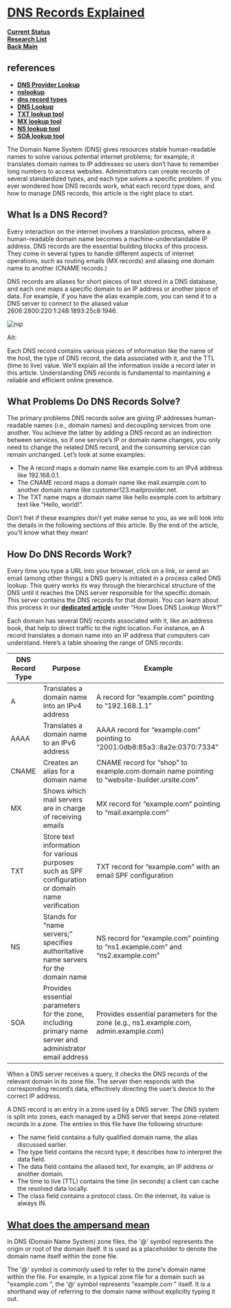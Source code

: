 # **[DNS Records Explained](https://gcore.com/learning/dns-records-explained/)**

**[Current Status](../../../development/status/weekly/current_status.md)**\
**[Research List](../../research_list.md)**\
**[Back Main](../../../README.md)**

## references

- **[DNS Provider Lookup](https://mxtoolbox.com/DnsLookup.aspx)**
- **[nslookup](https://www.nslookup.io/)**
- **[dns record types](https://www.nslookup.io/learning/dns-record-types/)**
- **[DNS Lookup](https://www.whoisfreaks.com/)**
- **[TXT lookup tool](https://www.nslookup.io/txt-lookup/)**
- **[MX lookup tool](https://www.nslookup.io/mx-lookup/)**
- **[NS lookup tool](https://www.nslookup.io/ns-lookup/)**
- **[SOA lookup tool](https://www.nslookup.io/soa-lookup/)**

The Domain Name System (DNS) gives resources stable human-readable names to solve various potential internet problems; for example, it translates domain names to IP addresses so users don’t have to remember long numbers to access websites. Administrators can create records of several standardized types, and each type solves a specific problem. If you ever wondered how DNS records work, what each record type does, and how to manage DNS records, this article is the right place to start.

## What Is a DNS Record?

Every interaction on the internet involves a translation process, where a human-readable domain name becomes a machine-understandable IP address. DNS records are the essential building blocks of this process. They come in several types to handle different aspects of internet operations, such as routing emails (MX records) and aliasing one domain name to another (CNAME records.)

DNS records are aliases for short pieces of text stored in a DNS database, and each one maps a specific domain to an IP address or another piece of data. For example, if you have the alias example.com, you can send it to a DNS server to connect to the aliased value 2606:2800:220:1:248:1893:25c8:1946.

![nip](https://assets.gcore.pro/blog_containerizing_prod/uploads/2023/09/dns-records-explained-1.png)

Alt:

Each DNS record contains various pieces of information like the name of the host, the type of DNS record, the data associated with it, and the TTL (time to live) value. We’ll explain all the information inside a record later in this article. Understanding DNS records is fundamental to maintaining a reliable and efficient online presence.

## What Problems Do DNS Records Solve?

The primary problems DNS records solve are giving IP addresses human-readable names (i.e., domain names) and decoupling services from one another. You achieve the latter by adding a DNS record as an indirection between services, so if one service’s IP or domain name changes, you only need to change the related DNS record, and the consuming service can remain unchanged. Let’s look at some examples:

- The A record maps a domain name like example.com to an IPv4 address like 192.168.0.1.
- The CNAME record maps a domain name like mail.example.com to another domain name like customer123.mailprovider.net.
- The TXT name maps a domain name like hello.example.com to arbitrary text like “Hello, world!”.

Don’t fret if these examples don’t yet make sense to you, as we will look into the details in the following sections of this article. By the end of the article, you’ll know what they mean!

## How Do DNS Records Work?

Every time you type a URL into your browser, click on a link, or send an email (among other things) a DNS query is initiated in a process called DNS lookup. This query works its way through the hierarchical structure of the DNS until it reaches the DNS server responsible for the specific domain. This server contains the DNS records for that domain. You can learn about this process in our **[dedicated article](https://gcore.com/learning/what-is-dns-how-does-it-work/)** under “How Does DNS Lookup Work?”

Each domain has several DNS records associated with it, like an address book, that help to direct traffic to the right location. For instance, an A record translates a domain name into an IP address that computers can understand. Here’s a table showing the range of DNS records:

| DNS Record Type | Purpose                                                                                                   | Example                                                                                     |
|-----------------|-----------------------------------------------------------------------------------------------------------|---------------------------------------------------------------------------------------------|
| A               | Translates a domain name into an IPv4 address                                                             | A record for “example.com” pointing to “192.168.1.1”                                        |
| AAAA            | Translates a domain name to an IPv6 address                                                               | AAAA record for “example.com” pointing to “2001:0db8:85a3::8a2e:0370:7334”                  |
| CNAME           | Creates an alias for a domain name                                                                        | CNAME record for “shop” to example.com domain name pointing to “website-builder.ursite.com” |
| MX              | Shows which mail servers are in charge of receiving emails                                                | MX record for “example.com” pointing to “mail.example.com”                                  |
| TXT             | Store text information for various purposes such as SPF configuration or domain name verification         | TXT record for “example.com” with an email SPF configuration                                |
| NS              | Stands for “name servers;” specifies authoritative name servers for the domain name                       | NS record for “example.com” pointing to “ns1.example.com” and “ns2.example.com”             |
| SOA             | Provides essential parameters for the zone, including primary name server and administrator email address | Provides essential parameters for the zone (e.g., ns1.example.com, admin.example.com)       |

When a DNS server receives a query, it checks the DNS records of the relevant domain in its zone file. The server then responds with the corresponding record’s data, effectively directing the user’s device to the correct IP address.

A DNS record is an entry in a zone used by a DNS server. The DNS system is split into zones, each managed by a DNS server that keeps zone-related records in a zone. The entries in this file have the following structure:

- The name field contains a fully qualified domain name, the alias discussed earlier.
- The type field contains the record type; it describes how to interpret the data field.
- The data field contains the aliased text, for example, an IP address or another domain.
- The time to live (TTL) contains the time (in seconds) a client can cache the resolved data locally.
- The class field contains a protocol class. On the internet, its value is always IN.

## **[What does the ampersand mean](https://betterstack.com/community/questions/what-is-the-meaning-of-at-sign-in-a-dns-zone-file/)**

In DNS (Domain Name System) zone files, the '@' symbol represents the origin or root of the domain itself. It is used as a placeholder to denote the domain name itself within the zone file.

The '@' symbol is commonly used to refer to the zone's domain name within the file. For example, in a typical zone file for a domain such as "example.com ", the '@' symbol represents "example.com " itself. It is a shorthand way of referring to the domain name without explicitly typing it out.
